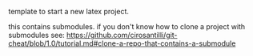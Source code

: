 template to start a new latex project.

this contains submodules. if you don't know how to clone a project with submodules see:
https://github.com/cirosantilli/git-cheat/blob/1.0/tutorial.md#clone-a-repo-that-contains-a-submodule
